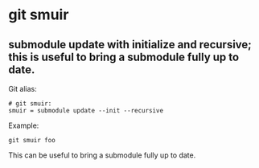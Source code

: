 # git smuir

## submodule update with initialize and recursive; this is useful to bring a submodule fully up to date.

Git alias:

```git
# git smuir: 
smuir = submodule update --init --recursive
```

Example:

```shell
git smuir foo
```

This can be useful to bring a submodule fully up to date.
